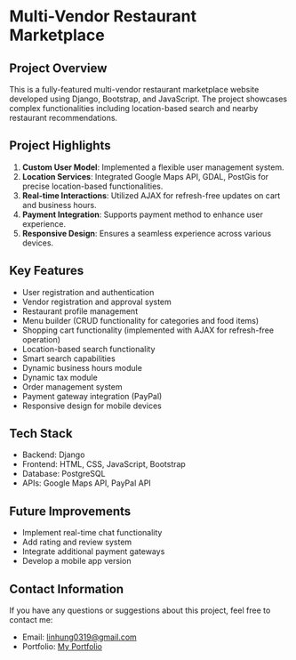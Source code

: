 # Multi-Vendor Restaurant Marketplace

## Project Overview
This is a fully-featured multi-vendor restaurant marketplace website developed using Django, Bootstrap, and JavaScript. The project showcases complex functionalities including location-based search and nearby restaurant recommendations.

## Project Highlights
1. **Custom User Model**: Implemented a flexible user management system.
2. **Location Services**: Integrated Google Maps API, GDAL, PostGis for precise location-based functionalities.
3. **Real-time Interactions**: Utilized AJAX for refresh-free updates on cart and business hours.
4. **Payment Integration**: Supports payment method to enhance user experience.
5. **Responsive Design**: Ensures a seamless experience across various devices.

## Key Features
- User registration and authentication
- Vendor registration and approval system
- Restaurant profile management
- Menu builder (CRUD functionality for categories and food items)
- Shopping cart functionality (implemented with AJAX for refresh-free operation)
- Location-based search functionality
- Smart search capabilities
- Dynamic business hours module
- Dynamic tax module
- Order management system
- Payment gateway integration (PayPal)
- Responsive design for mobile devices

## Tech Stack
- Backend: Django
- Frontend: HTML, CSS, JavaScript, Bootstrap
- Database: PostgreSQL
- APIs: Google Maps API, PayPal API

## Future Improvements
- Implement real-time chat functionality
- Add rating and review system
- Integrate additional payment gateways
- Develop a mobile app version

## Contact Information
If you have any questions or suggestions about this project, feel free to contact me:
- Email: linhung0319@gmail.com
- Portfolio: [My Portfolio](https://linhung0319.vercel.app/)
